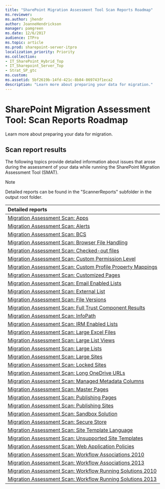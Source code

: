 ```yaml
---
title: "SharePoint Migration Assessment Tool Scan Reports Roadmap"
ms.reviewer: 
ms.author: jhendr
author: JoanneHendrickson
manager: pamgreen
ms.date: 12/6/2017
audience: ITPro
ms.topic: article
ms.prod: sharepoint-server-itpro
localization_priority: Priority
ms.collection:
- IT_SharePoint_Hybrid_Top
- IT_Sharepoint_Server_Top
- Strat_SP_gtc
ms.custom:
ms.assetid: 5bf2619b-14fd-421c-8b84-869743f1eca2
description: "Learn more about preparing your data for migration."
---
```


# SharePoint Migration Assessment Tool: Scan Reports Roadmap

Learn more about preparing your data for migration.
  
## Scan report results

The following topics provide detailed information about issues that arose during the assessment of your data while running the SharePoint Migration Assessment Tool (SMAT). 
  
> [!NOTE]
> Detailed reports can be found in the "ScannerReports" subfolder in the output root folder. 
  
|**Detailed reports**|
|:-----|
|[Migration Assessment Scan: Apps](migration-assessment-scan-apps.md) <br/> |
|[Migration Assessment Scan: Alerts](migration-assessment-scan-alerts.md) <br/> |
|[Migration Assessment Scan: BCS](migration-assessment-scan-bcs.md) <br/> |
|[Migration Assessment Scan: Browser File Handling](migration-assessment-scan-browser-file-handling.md) <br/> |
|[Migration Assessment Scan: Checked-out files](migration-assessment-scan-checked-out-files.md) <br/> |
|[Migration Assessment Scan: Custom Permission Level](migration-assessment-scan-custom-permission-level.md) <br/> |
|[Migration Assessment Scan: Custom Profile Property Mappings](migration-assessment-scan-custom-profile-property-mappings.md) <br/> |
|[Migration Assessment Scan: Customized Pages](migration-assessment-scan-customized-pages.md) <br/> |
|[Migration Assessment Scan: Email Enabled Lists](migration-assessment-scan-email-enabled-lists.md) <br/> |
|[Migration Assessment Scan: External List](migration-assessment-scan-external-list.md) <br/> |
|[Migration Assessment Scan: File Versions](migration-assessment-scan-file-versions.md) <br/> |
|[Migration Assessment Scan: Full Trust Component Results](migration-assessment-scan-full-trust-component-results.md) <br/> |
|[Migration Assessment Scan: InfoPath](migration-assessment-scan-infopath.md) <br/> |
|[Migration Assessment Scan: IRM Enabled Lists](migration-assessment-scan-irm-enabled-lists.md) <br/> |
|[Migration Assessment Scan: Large Excel Files](migration-assessment-scan-large-excel-files.md) <br/> |
|[Migration Assessment Scan: Large List Views](migration-assessment-scan-large-list-views.md) <br/> |
|[Migration Assessment Scan: Large Lists](migration-assessment-scan-large-lists.md) <br/> |
|[Migration Assessment Scan: Large Sites](migration-assessment-scan-large-sites.md) <br/> |
|[Migration Assessment Scan: Locked Sites](migration-assessment-scan-locked-sites.md) <br/> |
|[Migration Assessment Scan: Long OneDrive URLs](migration-assessment-scan-long-onedrive-urls.md) <br/> |
|[Migration Assessment Scan: Managed Metadata Columns](migration-assessment-scan-managed-metadata-columns.md) <br/> |
|[Migration Assessment Scan: Master Pages](migration-assessment-scan-master-pages.md) <br/> |
|[Migration Assessment Scan: Publishing Pages](migration-assessment-scanpublishing-pages.md) <br/> |
|[Migration Assessment Scan: Publishing Sites](migration-assessment-scan-publishing-sites.md) <br/> |
|[Migration Assessment Scan: Sandbox Solution](migration-assessment-scan-sandbox-solution.md) <br/> |
|[Migration Assessment Scan: Secure Store](migration-assessment-scan-secure-store.md) <br/> |
|[Migration Assessment Scan: Site Template Language](migration-assessment-scan-site-template-language.md) <br/> |
|[Migration Assessment Scan: Unsupported Site Templates](migration-assessment-scan-unsupported-site-templates.md) <br/> |
|[Migration Assessment Scan: Web Application Policies](migration-assessment-scan-web-application-policies.md) <br/> |
|[Migration Assessment Scan: Workflow Associations 2010](migration-assessment-scan-workflow-associations-2010.md) <br/> |
|[Migration Assessment Scan: Workflow Associations 2013](migration-assessment-scan-workflow-associations-2013.md) <br/> |
|[Migration Assessment Scan: Workflow Running Solutions 2010](migration-assessment-scan-workflow-running-solutions-2010.md) <br/> |
|[Migration Assessment Scan: Workflow Running Solutions 2013](migration-assessment-scan-workflow-running-solutions-2013.md) <br/> |
   

